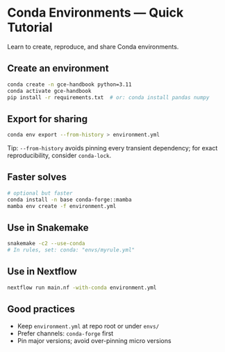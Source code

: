 # Conda Environments — Quick Tutorial

Learn to create, reproduce, and share Conda environments.

## Create an environment
```bash
conda create -n gce-handbook python=3.11
conda activate gce-handbook
pip install -r requirements.txt  # or: conda install pandas numpy
```

## Export for sharing
```bash
conda env export --from-history > environment.yml
```

Tip: `--from-history` avoids pinning every transient dependency; for exact reproducibility, consider `conda-lock`.

## Faster solves
```bash
# optional but faster
conda install -n base conda-forge::mamba
mamba env create -f environment.yml
```

## Use in Snakemake
```bash
snakemake -c2 --use-conda
# In rules, set: conda: "envs/myrule.yml"
```

## Use in Nextflow
```bash
nextflow run main.nf -with-conda environment.yml
```

## Good practices
- Keep `environment.yml` at repo root or under `envs/`
- Prefer channels: `conda-forge` first
- Pin major versions; avoid over-pinning micro versions
